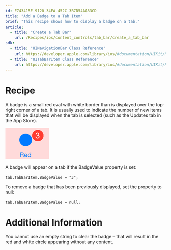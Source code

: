 ```yaml
---
id: F743415E-9120-34FA-452C-3B7D54AA33CD
title: "Add a Badge to a Tab Item"
brief: "This recipe shows how to display a badge on a tab."
article:
  - title: "Create a Tab Bar" 
    url: /Recipes/ios/content_controls/tab_bar/create_a_tab_bar
sdk:
  - title: "UINavigationBar Class Reference" 
    url: https://developer.apple.com/library/ios/#documentation/UIKit/Reference/UINavigationBar_Class/Reference/UINavigationBar.html
  - title: "UITabBarItem Class Reference" 
    url: https://developer.apple.com/library/ios/#documentation/UIKit/Reference/UITabBarItem_Class/Reference/Reference.html
---
```


<a name="Recipe" class="injected"></a>


# Recipe

A badge is a small red oval with white border than is displayed over the
top-right corner of a tab. It is usually used to indicate the number of new
items that will be displayed when the tab is selected (such as the Updates tab
in the App Store).

 ![](Images/Picture_1.png)

A badge will appear on a tab if the BadgeValue property is set:

```
tab.TabBarItem.BadgeValue = "3";
```

To remove a badge that has been previously displayed, set the property to
null:

```
tab.TabBarItem.BadgeValue = null;
```

 <a name="Additional_Information" class="injected"></a>


# Additional Information

You cannot use an empty string to clear the badge – that will result in the
red and white circle appearing without any content.
